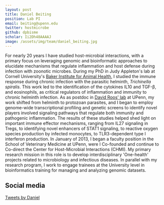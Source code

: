 ```yaml
---
layout: post
title: Daniel Beiting
position: Lab PI
email: beiting@upenn.edu
twitter: hostmicrobe
github: dpbisme
scholar: Ii2Dh48AAAAJ
image: /assets/img/team/daniel_beiting.jpg
---
```


For nearly 20 years I have studied host-microbial interactions, with a primary focus on leveraging genomic and bioinformatic approaches to elucidate mechanisms that regulate inflammation and host defense during infection with zoonotic microbes. During my PhD in Judy Appleton's lab at Cornell University's [Baker Institute for Animal Health](https://www.vet.cornell.edu/departments-centers-and-institutes/baker-institute), I studied the immune response during chronic infection with the parasitic helminth, *Trichinella spiralis*.  This work led to the identification of the cytokines IL10 and TGF-β, and eosinophils, as critical regulators of inflammation and immunity to chronic helminth infection. As as postdoc in [David Roos' lab](https://live-sas-bio.pantheon.sas.upenn.edu/people/david-s-roos) at UPenn, my work shifted from helminth to protozoan parasites, and I began to employ genome-wide transcriptional profiling and genetic screens to identify novel players involved signaling pathways that regulate both immunity and pathogenic inflammation. The results of these studies helped shed light on important immune effector mechanisms, ranging from IL27 signaling in Tregs, to identifying novel enhancers of STAT1 signaling, to reactive oxygen species production by infected monocytes, to TLR3-dependent type I interferon production. In January of 2013, I began a faculty position in the School of Veterinary Medicine at UPenn, were I Co-founded and continue to Co-direct the Center for Host-Microbial Interactions (CHMI). My primary research mission in this role is to develop interdisciplinary 'One-health' projects related to microbiology and infectious diseases. In parallel with my research program, I work to engage trainees at the University level in bioinformatics training for managing and analyzing genomic datasets.

## Social media
<a class="twitter-timeline" data-width="600" data-height="600" href="https://twitter.com/hostmicrobe?ref_src=twsrc%5Etfw">Tweets by Daniel</a> <script async src="https://platform.twitter.com/widgets.js" charset="utf-8"></script>